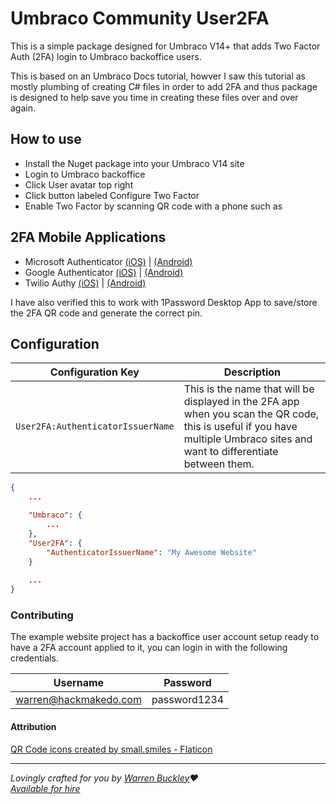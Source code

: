 # Umbraco Community User2FA
This is a simple package designed for Umbraco V14+ that adds Two Factor Auth (2FA) login to Umbraco backoffice users.

This is based on an Umbraco Docs tutorial, howver I saw this tutorial as mostly plumbing of creating C# files in order to add 2FA and thus package is designed to help save you time in creating these files over and over again.

## How to use
* Install the Nuget package into your Umbraco V14 site
* Login to Umbraco backoffice
* Click User avatar top right 
* Click button labeled Configure Two Factor
* Enable Two Factor by scanning QR code with a phone such as

## 2FA Mobile Applications
* Microsoft Authenticator [(iOS)](https://apps.apple.com/us/app/microsoft-authenticator/id983156458) | [(Android)](https://play.google.com/store/apps/details?id=com.azure.authenticator&hl=en_GB)
* Google Authenticator [(iOS)](https://apps.apple.com/us/app/google-authenticator/id388497605) | [(Android)](https://play.google.com/store/apps/details?id=com.google.android.apps.authenticator2&hl=en_GB&pli=1)
* Twilio Authy [(iOS)](https://apps.apple.com/us/app/twilio-authy/id494168017) | [(Android)](https://play.google.com/store/apps/details?id=com.authy.authy)

I have also verified this to work with 1Password Desktop App to save/store the 2FA QR code and generate the correct pin.

## Configuration

| Configuration Key					| Description |
| ---------------------------------	| ----------- |
| `User2FA:AuthenticatorIssuerName` | This is the name that will be displayed in the 2FA app when you scan the QR code, this is useful if you have multiple Umbraco sites and want to differentiate between them. |

```json
{
	...

	"Umbraco": {
		...
	},
	"User2FA": {
		"AuthenticatorIssuerName": "My Awesome Website"
	}
	
	...
}
```


### Contributing
The example website project has a backoffice user account setup ready to have a 2FA account applied to it, you can login in with the following credentials.

| Username              | Password      |
| --------------------- | ------------- |
| warren@hackmakedo.com | password1234  |


#### Attribution
[QR Code icons created by small.smiles - Flaticon](https://www.flaticon.com/free-icons/qr-code)

---

_Lovingly crafted for you by [Warren Buckley](https://github.com/sponsors/warrenbuckley)❤️_<br/>
_[Available for hire](https://hackmakedo.com/)_
